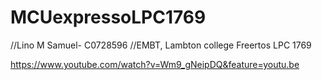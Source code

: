 #  MCUexpressoLPC1769
//Lino M Samuel- C0728596
//EMBT, Lambton college
Freertos LPC 1769


https://www.youtube.com/watch?v=Wm9_gNeipDQ&feature=youtu.be



